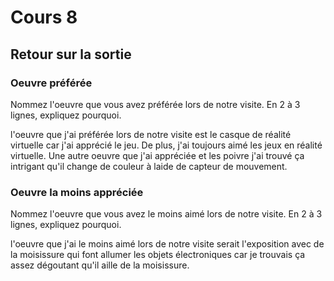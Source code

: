 # Cours 8
## Retour sur la sortie

### Oeuvre préférée
Nommez l'oeuvre que vous avez préférée lors de notre visite. En 2 à 3 lignes, expliquez pourquoi. 

l'oeuvre que j'ai préférée lors de notre visite est le casque de réalité virtuelle car j'ai apprécié le jeu. De plus, j'ai toujours aimé les jeux en réalité virtuelle. Une autre oeuvre que j'ai appréciée et les poivre j'ai trouvé ça intrigant qu'il change de couleur à laide de capteur de mouvement.

### Oeuvre la moins appréciée
Nommez l'oeuvre que vous avez le moins aimé lors de notre visite. En 2 à 3 lignes, expliquez pourquoi. 

l'oeuvre que j'ai le moins aimé lors de notre visite serait l'exposition avec de la moisissure qui font allumer les objets électroniques car je trouvais ça assez dégoutant qu'il aille de la moisissure. 
